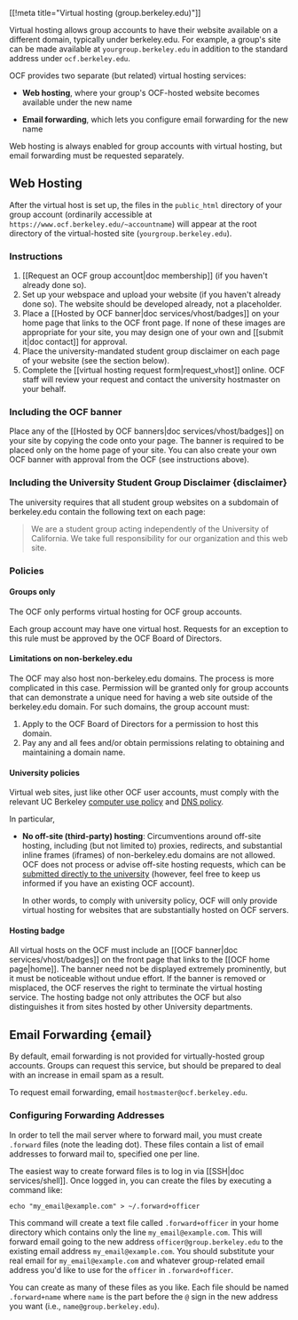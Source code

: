 [[!meta title="Virtual hosting (group.berkeley.edu)"]]


Virtual hosting allows group accounts to have their website available on a
different domain, typically under berkeley.edu. For example, a group's site can
be made available at `yourgroup.berkeley.edu` in addition to the standard
address under `ocf.berkeley.edu`.

OCF provides two separate (but related) virtual hosting services:

* **Web hosting**, where your group's OCF-hosted website becomes available
  under the new name

* **Email forwarding**, which lets you configure email forwarding for the new
  name

Web hosting is always enabled for group accounts with virtual hosting, but
email forwarding must be requested separately.

## Web Hosting

After the virtual host is set up, the files in the `public_html` directory of
your group account (ordinarily accessible at
`https://www.ocf.berkeley.edu/~accountname`) will appear at the root directory
of the virtual-hosted site (`yourgroup.berkeley.edu`).

### Instructions

1.   [[Request an OCF group account|doc membership]] (if you haven't already done so).
2.   Set up your webspace and upload your website (if you haven't already done so). The website should be developed already, not a placeholder.
3.   Place a [[Hosted by OCF banner|doc services/vhost/badges]] on your home page that links to the OCF front page. If none of these images are appropriate for your site, you may design one of your own and [[submit it|doc contact]] for approval.
4.   Place the university-mandated student group disclaimer on each page of your website (see the section below).
5. Complete the [[virtual hosting request form|request_vhost]] online.
   OCF staff will review your request and contact the university hostmaster on your
   behalf.

### Including the OCF banner

Place any of the [[Hosted by OCF banners|doc services/vhost/badges]] on your site by copying the code onto your page. The banner is required to be placed only on the home page of your site. You can also create your own OCF banner with approval from the OCF (see instructions above).

### Including the University Student Group Disclaimer    {disclaimer}

The university requires that all student group websites on a subdomain of berkeley.edu contain the following text on each page:

> We are a student group acting independently of the University of
> California. We take full responsibility for our organization and
> this web site.

### Policies

#### Groups only

The OCF only performs virtual hosting for OCF group accounts.

Each group account may have one virtual host. Requests for an exception to this rule must be approved by the OCF Board of Directors.

#### Limitations on non-berkeley.edu

The OCF may also host non-berkeley.edu domains. The process is more complicated in this case. Permission will be granted only for group accounts that can demonstrate a unique need for having a web site outside of the berkeley.edu domain. For such domains, the group account must:

 1.   Apply to the OCF Board of Directors for a permission to host this domain.
 2.   Pay any and all fees and/or obtain permissions relating to obtaining and maintaining a domain name.

#### University policies

Virtual web sites, just like other OCF user accounts, must comply with the relevant UC Berkeley [computer use policy](https://security.berkeley.edu/policy/usepolicy.html) and [DNS policy](https://security.berkeley.edu/policy/dns).

In particular,

* **No off-site (third-party) hosting**: Circumventions around off-site hosting, including (but not limited to) proxies, redirects, and substantial inline frames (iframes) of non-berkeley.edu domains are not allowed. OCF does not process or advise off-site hosting requests, which can be [submitted directly to the university](https://offsitehosting.berkeley.edu/) (however, feel free to keep us informed if you have an existing OCF account).

  In other words, to comply with university policy, OCF will only provide virtual hosting for websites that are substantially hosted on OCF servers.

#### Hosting badge

All virtual hosts on the OCF must include an [[OCF banner|doc services/vhost/badges]] on the front page that links to the [[OCF home page|home]]. The banner need not be displayed extremely prominently, but it must be noticeable without undue effort. If the banner is removed or misplaced, the OCF reserves the right to terminate the virtual hosting service. The hosting badge not only attributes the OCF but also distinguishes it from sites hosted by other University departments.

## Email Forwarding    {email}

By default, email forwarding is not provided for virtually-hosted group
accounts. Groups can request this service, but should be prepared to deal with an
increase in email spam as a result.

To request email forwarding, email `hostmaster@ocf.berkeley.edu`.

### Configuring Forwarding Addresses

In order to tell the mail server where to forward mail, you must create
`.forward` files (note the leading dot). These files contain a list of email
addresses to forward mail to, specified one per line.

The easiest way to create forward files is to log in via
[[SSH|doc services/shell]]. Once logged in, you can create the files by executing a
command like:

    echo "my_email@example.com" > ~/.forward+officer

This command will create a text file called `.forward+officer` in your home directory which contains only the line `my_email@example.com`. This will forward email going to the new address `officer@group.berkeley.edu` to the existing email address `my_email@example.com`. You should substitute your real email for `my_email@example.com` and whatever group-related email address you'd like to use for the `officer` in `.forward+officer`.

You can create as many of these files as you like. Each file should be named `.forward+name` where `name` is the part before the `@` sign in the new address you want (i.e., `name@group.berkeley.edu`).
